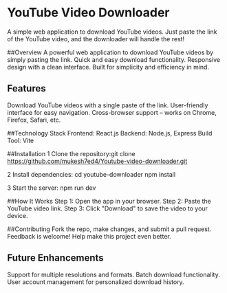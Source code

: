 # YouTube Video Downloader

A simple web application to download YouTube videos. Just paste the link of the YouTube video, and the downloader will handle the rest!


##Overview
A powerful web application to download YouTube videos by simply pasting the link.
Quick and easy download functionality.
Responsive design with a clean interface.
Built for simplicity and efficiency in mind.

## Features
Download YouTube videos with a single paste of the link.
User-friendly interface for easy navigation.
Cross-browser support – works on Chrome, Firefox, Safari, etc.

##Technology Stack
Frontend: React.js
Backend: Node.js, Express
Build Tool: Vite

##Installation
1 Clone the repository:git clone https://github.com/mukesh7ed4/Youtube-video-downloader.git

2 Install dependencies:
cd youtube-downloader
npm install

3 Start the server:
npm run dev

##How It Works
Step 1: Open the app in your browser.
Step 2: Paste the YouTube video link.
Step 3: Click "Download" to save the video to your device.

##Contributing
Fork the repo, make changes, and submit a pull request.
Feedback is welcome! Help make this project even better.

## Future Enhancements
Support for multiple resolutions and formats.
Batch download functionality.
User account management for personalized download history.







